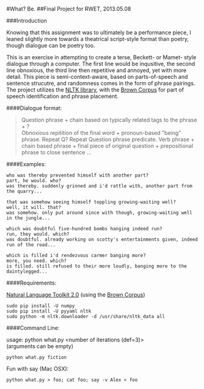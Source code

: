 #What? Be.
##Final Project for RWET, 2013.05.08


###Introduction

Knowing that this assignment was to ultimately be a performance piece, I leaned slightly more towards a theatrical script-style format than poetry, though dialogue can be poetry too. 

This is an exercise in attempting to create a terse, Beckett- or Mamet- style dialogue through a computer. The first line would be inqusitive, the second line obnoxious, the third line then repetitive and annoyed, yet with more detail. This piece is semi-context-aware, based on parts-of-speech and sentence strucutre, and randomness comes in the form of phrase pairings. The project utilizes the [NLTK library](http://nltk.org/), with the [Brown Corpus](http://icame.uib.no/brown/bcm.html) for part of speech identification and phrase placement.

####Dialogue format:

> Question phrase + chain based on typically related tags to the phrase + ?  
> Obnoxious repitition of the final word + pronoun-based "being" phrase. Repeat Q?
> Repeat Question phrase predicate. Verb phrase + chain based phrase + final piece of original question + prepositional phrase to close sentence ...

####Examples:

	who was thereby prevented himself with another part?
	part, he would. who?
	was thereby. suddenly grinned and i'd rattle with, another part from the quarry...
	
	that was somehow seeing himself toppling growing-waiting well?
	well, it will. that?
	was somehow. only put around since with though, growing-waiting well in the jungle...
	
	which was doubtful five-hundred bombs hanging indeed run?
	run, they would. which?
	was doubtful. already working on scotty's entertainments given, indeed run of the road...
	
	which is filled i'd rendezvous carmer banging more?
	more, you need. which?
	is filled. still refused to their more loudly, banging more to the daintylegged...
	
####Requirements:

[Natural Language Toolkit 2.0](http://nltk.org/) (using the [Brown Corpus](http://icame.uib.no/brown/bcm.html))

	sudo pip install -U numpy
	sudo pip install -U pyyaml nltk
	sudo python -m nltk.downloader -d /usr/share/nltk_data all
	
####Command Line:

usage: python what.py &lt;number of iterations (def=3)&gt;   
(arguments can be empty)

	python what.py fiction

Fun with say (Mac OSX): 

	python what.py > foo; cat foo; say -v Alex < foo